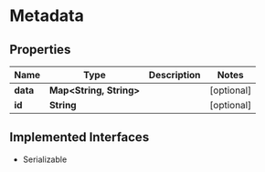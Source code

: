 

# Metadata


## Properties

Name | Type | Description | Notes
------------ | ------------- | ------------- | -------------
**data** | **Map&lt;String, String&gt;** |  |  [optional]
**id** | **String** |  |  [optional]


## Implemented Interfaces

* Serializable


